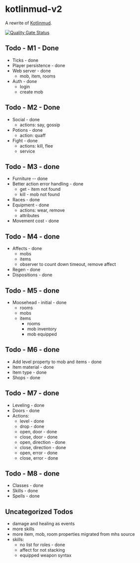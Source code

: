 # kotlinmud-v2

A rewrite of [Kotlinmud](https://github.com/danielmunro/kotlinmud).

[![Quality Gate Status](https://sonarcloud.io/api/project_badges/measure?project=danielmunro_kotlinmudv2&metric=alert_status)](https://sonarcloud.io/summary/new_code?id=danielmunro_kotlinmudv2)

## Todo - M1 - Done

* Ticks - done
* Player persistence - done
* Web server - done
  * mob, item, rooms
* Auth - done
  * login
  * create mob

## Todo - M2 - Done

* Social - done
  * actions: say, gossip
* Potions - done
  * action: quaff
* Fight - done
  * actions: kill, flee
  * service

## Todo - M3 - done

* Furniture -- done
* Better action error handling - done
  * get - item not found
  * kill - mob not found
* Races - done
* Equipment - done
  * actions: wear, remove
  * attributes
* Movement cost - done

## Todo - M4 - done

* Affects - done
  * mobs
  * items
  * observer to count down timeout, remove affect
* Regen - done
* Dispositions - done

## Todo - M5 - done

* Moosehead - initial - done
  * rooms
  * mobs
  * items
    * rooms
    * mob inventory
    * mob equipped

## Todo - M6 - done

* Add level property to mob and items - done
* Item material - done
* Item type - done
* Shops - done

## Todo - M7 - done
* Leveling - done
* Doors - done
* Actions:
  * level - done
  * drop - done
  * open, door - done
  * close, door - done
  * open, direction - done
  * close, direction - done
  * open, error - done
  * close, error - done

## Todo - M8 - done
* Classes - done
* Skills - done
* Spells - done

## Uncategorized Todos
* damage and healing as events
* more skills
* more item, mob, room properties migrated from mhs source
* skills:
  * no list for roles - done
  * affect for not stacking
  * equipped weapon syntax